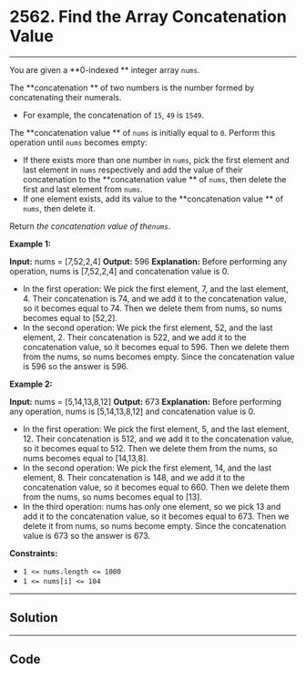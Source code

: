 # 2562. Find the Array Concatenation Value

---

You are given a **0-indexed ** integer array `nums`.

The **concatenation ** of two numbers is the number formed by concatenating their numerals.

  * For example, the concatenation of `15`, `49` is `1549`.



The **concatenation value ** of `nums` is initially equal to `0`. Perform this operation until `nums` becomes empty:

  * If there exists more than one number in `nums`, pick the first element and last element in `nums` respectively and add the value of their concatenation to the **concatenation value ** of `nums`, then delete the first and last element from `nums`.
  * If one element exists, add its value to the **concatenation value ** of `nums`, then delete it.



Return _the concatenation value of the`nums`_.

 

**Example 1:**


**Input:** nums = [7,52,2,4]
**Output:** 596
**Explanation:** Before performing any operation, nums is [7,52,2,4] and concatenation value is 0.
 - In the first operation:
We pick the first element, 7, and the last element, 4.
Their concatenation is 74, and we add it to the concatenation value, so it becomes equal to 74.
Then we delete them from nums, so nums becomes equal to [52,2].
 - In the second operation:
We pick the first element, 52, and the last element, 2.
Their concatenation is 522, and we add it to the concatenation value, so it becomes equal to 596.
Then we delete them from the nums, so nums becomes empty.
Since the concatenation value is 596 so the answer is 596.


**Example 2:**


**Input:** nums = [5,14,13,8,12]
**Output:** 673
**Explanation:** Before performing any operation, nums is [5,14,13,8,12] and concatenation value is 0.
 - In the first operation:
We pick the first element, 5, and the last element, 12.
Their concatenation is 512, and we add it to the concatenation value, so it becomes equal to 512.
Then we delete them from the nums, so nums becomes equal to [14,13,8].
 - In the second operation:
We pick the first element, 14, and the last element, 8.
Their concatenation is 148, and we add it to the concatenation value, so it becomes equal to 660.
Then we delete them from the nums, so nums becomes equal to [13].
 - In the third operation:
nums has only one element, so we pick 13 and add it to the concatenation value, so it becomes equal to 673.
Then we delete it from nums, so nums become empty.
Since the concatenation value is 673 so the answer is 673.


 

**Constraints:**

  * `1 <= nums.length <= 1000`
  * `1 <= nums[i] <= 104`

---

## Solution



---

## Code
```python


```